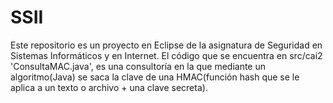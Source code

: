 # SSII
Este repositorio es un proyecto en Eclipse de la asignatura de Seguridad en Sistemas Informáticos y en Internet. El código que se encuentra en src/cai2 'ConsultaMAC.java', es una consultoría en la que mediante un algoritmo(Java) se saca la clave de una HMAC(función hash que se le aplica a un texto o archivo + una clave secreta).
